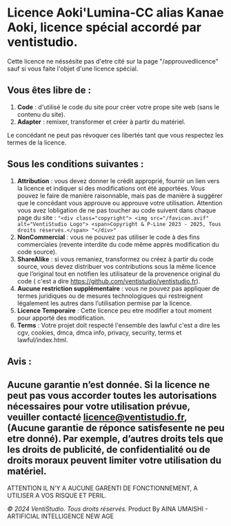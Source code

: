 # Licence Aoki'Lumina-CC alias Kanae Aoki, licence spécial accordé par ventistudio.
Cette licence ne néssésite pas d'etre cité sur la page "/approuvedlicence" sauf si vous faite l'objet d'une licence spécial.

## Vous êtes libre de :
1. **Code** : d'utilisé le code du site pour créer votre prope site web (sans le contenu du site).
2. **Adapter** : remixer, transformer et créer à partir du matériel.

Le concédant ne peut pas révoquer ces libertés tant que vous respectez les termes de la licence.

## Sous les conditions suivantes :
1. **Attribution** : vous devez donner le crédit approprié, fournir un lien vers la licence et indiquer si des modifications ont été apportées. Vous pouvez le faire de manière raisonnable, mais pas de manière à suggérer que le concédant vous approuve ou approuve votre utilisation.
Attention vous avez lobligation de ne pas toucher au code suivent dans chaque page du site :
``"<div class="copyright">
      <img src="/favicon.avif" alt="VentiStudio Logo">
      <span>Copyright & P-Line 2023 - 2025, Tous droits réservés.</span>
   "</div>"``
3. **NonCommercial** : vous ne pouvez pas utiliser le code à des fins commerciales (revente interdite du code même apprès modification du code source).
4. **ShareAlike** : si vous remaniez, transformez ou créez à partir du code source, vous devez distribuer vos contributions sous la même licence que l’original tout en notifien les utilisateur de la provenence original du code ( c'est a dire https://github.com/ventistudio/ventistudio.fr).
5. **Aucune restriction supplémentaire** : vous ne pouvez pas appliquer de termes juridiques ou de mesures technologiques qui restreignent légalement les autres dans l’utilisation permise par la licence.
6. **Licence Temporaire** : Cette licence peu etre modifier a tout moment pour apporté des modification.
7. **Terms** : Votre projet doit respecté l'ensemble des lawful c'est a dire les cgv, cookies, dmca, dmca info, privacy, security, terms et lawful/index.html.

## Avis :
__**Aucune garantie n’est donnée.**__ 
Si la licence ne peut pas vous accorder toutes les autorisations nécessaires pour votre utilisation prévue, veuiller contacté licence@ventistudio.fr, (Aucune garantie de réponce satisfesente ne peu etre donné). 
Par exemple, d’autres droits tels que les droits de publicité, de confidentialité ou de droits moraux peuvent limiter votre utilisation du matériel.
---
ATTENTION IL N'Y A AUCUNE GARENTI DE FONCTIONNEMENT, A UTILISER A VOS RISQUE ET PERIL.

*© 2024 VentiStudio. Tous droits réservés.*
Product By AINA UMAISHI - ARTIFICIAL INTELLIGENCE NEW AGE
